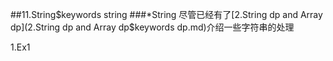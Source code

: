 ##11.String$keywords string
###*String
尽管已经有了[2.String dp and Array dp](2.String dp and Array dp$keywords dp.md)介绍一些字符串的处理

1.Ex1
